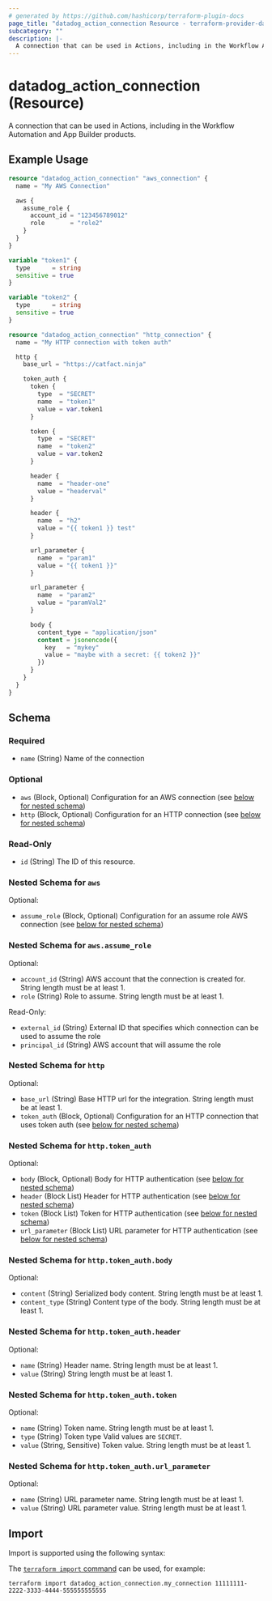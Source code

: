 ```yaml
---
# generated by https://github.com/hashicorp/terraform-plugin-docs
page_title: "datadog_action_connection Resource - terraform-provider-datadog"
subcategory: ""
description: |-
  A connection that can be used in Actions, including in the Workflow Automation and App Builder products.
---
```


# datadog_action_connection (Resource)

A connection that can be used in Actions, including in the Workflow Automation and App Builder products.

## Example Usage

```terraform
resource "datadog_action_connection" "aws_connection" {
  name = "My AWS Connection"

  aws {
    assume_role {
      account_id = "123456789012"
      role       = "role2"
    }
  }
}

variable "token1" {
  type      = string
  sensitive = true
}

variable "token2" {
  type      = string
  sensitive = true
}

resource "datadog_action_connection" "http_connection" {
  name = "My HTTP connection with token auth"

  http {
    base_url = "https://catfact.ninja"

    token_auth {
      token {
        type  = "SECRET"
        name  = "token1"
        value = var.token1
      }

      token {
        type  = "SECRET"
        name  = "token2"
        value = var.token2
      }

      header {
        name  = "header-one"
        value = "headerval"
      }

      header {
        name  = "h2"
        value = "{{ token1 }} test"
      }

      url_parameter {
        name  = "param1"
        value = "{{ token1 }}"
      }

      url_parameter {
        name  = "param2"
        value = "paramVal2"
      }

      body {
        content_type = "application/json"
        content = jsonencode({
          key   = "mykey"
          value = "maybe with a secret: {{ token2 }}"
        })
      }
    }
  }
}
```

<!-- schema generated by tfplugindocs -->
## Schema

### Required

- `name` (String) Name of the connection

### Optional

- `aws` (Block, Optional) Configuration for an AWS connection (see [below for nested schema](#nestedblock--aws))
- `http` (Block, Optional) Configuration for an HTTP connection (see [below for nested schema](#nestedblock--http))

### Read-Only

- `id` (String) The ID of this resource.

<a id="nestedblock--aws"></a>
### Nested Schema for `aws`

Optional:

- `assume_role` (Block, Optional) Configuration for an assume role AWS connection (see [below for nested schema](#nestedblock--aws--assume_role))

<a id="nestedblock--aws--assume_role"></a>
### Nested Schema for `aws.assume_role`

Optional:

- `account_id` (String) AWS account that the connection is created for. String length must be at least 1.
- `role` (String) Role to assume. String length must be at least 1.

Read-Only:

- `external_id` (String) External ID that specifies which connection can be used to assume the role
- `principal_id` (String) AWS account that will assume the role



<a id="nestedblock--http"></a>
### Nested Schema for `http`

Optional:

- `base_url` (String) Base HTTP url for the integration. String length must be at least 1.
- `token_auth` (Block, Optional) Configuration for an HTTP connection that uses token auth (see [below for nested schema](#nestedblock--http--token_auth))

<a id="nestedblock--http--token_auth"></a>
### Nested Schema for `http.token_auth`

Optional:

- `body` (Block, Optional) Body for HTTP authentication (see [below for nested schema](#nestedblock--http--token_auth--body))
- `header` (Block List) Header for HTTP authentication (see [below for nested schema](#nestedblock--http--token_auth--header))
- `token` (Block List) Token for HTTP authentication (see [below for nested schema](#nestedblock--http--token_auth--token))
- `url_parameter` (Block List) URL parameter for HTTP authentication (see [below for nested schema](#nestedblock--http--token_auth--url_parameter))

<a id="nestedblock--http--token_auth--body"></a>
### Nested Schema for `http.token_auth.body`

Optional:

- `content` (String) Serialized body content. String length must be at least 1.
- `content_type` (String) Content type of the body. String length must be at least 1.


<a id="nestedblock--http--token_auth--header"></a>
### Nested Schema for `http.token_auth.header`

Optional:

- `name` (String) Header name. String length must be at least 1.
- `value` (String) String length must be at least 1.


<a id="nestedblock--http--token_auth--token"></a>
### Nested Schema for `http.token_auth.token`

Optional:

- `name` (String) Token name. String length must be at least 1.
- `type` (String) Token type Valid values are `SECRET`.
- `value` (String, Sensitive) Token value. String length must be at least 1.


<a id="nestedblock--http--token_auth--url_parameter"></a>
### Nested Schema for `http.token_auth.url_parameter`

Optional:

- `name` (String) URL parameter name. String length must be at least 1.
- `value` (String) URL parameter value. String length must be at least 1.

## Import

Import is supported using the following syntax:

The [`terraform import` command](https://developer.hashicorp.com/terraform/cli/commands/import) can be used, for example:

```shell
terraform import datadog_action_connection.my_connection 11111111-2222-3333-4444-555555555555
```
